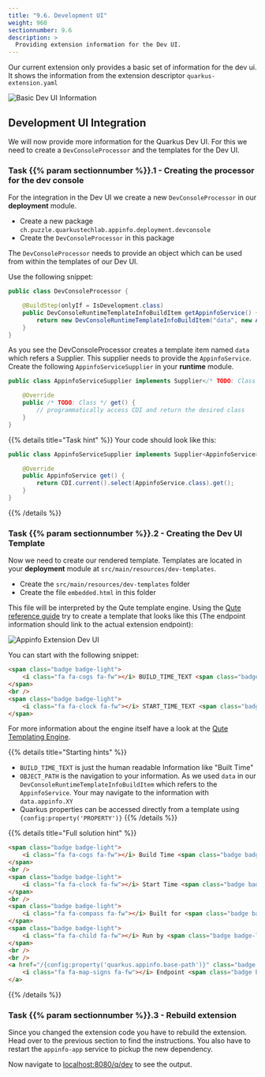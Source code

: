 ```yaml
---
title: "9.6. Development UI"
weight: 960
sectionnumber: 9.6
description: >
  Providing extension information for the Dev UI.
---
```


Our current extension only provides a basic set of information for the dev ui. It shows the information from the
extension descriptor `quarkus-extension.yaml`

![Basic Dev UI Information](../extension-devui-raw.png)


## Development UI Integration

We will now provide more information for the Quarkus Dev UI. For this we need to create a `DevConsoleProcessor` and the
templates for the Dev UI.


### Task {{% param sectionnumber %}}.1 - Creating the processor for the dev console

For the integration in the Dev UI we create a new `DevConsoleProcessor` in our **deployment** module.

* Create a new package `ch.puzzle.quarkustechlab.appinfo.deployment.devconsole`
* Create the `DevConsoleProcessor` in this package

The `DevConsoleProcessor` needs to provide an object which can be used from within the templates of our Dev UI.

Use the following snippet:

```java
public class DevConsoleProcessor {

    @BuildStep(onlyIf = IsDevelopment.class)
    public DevConsoleRuntimeTemplateInfoBuildItem getAppinfoService() {
        return new DevConsoleRuntimeTemplateInfoBuildItem("data", new AppinfoServiceSupplier());
    }
}
```

As you see the DevConsoleProcessor creates a template item named `data` which refers a Supplier. This supplier needs to
provide the `AppinfoService`. Create the following `AppinfoServiceSupplier` in your **runtime** module.

```java
public class AppinfoServiceSupplier implements Supplier</* TODO: Class */>  {

    @Override
    public /* TODO: Class */ get() {
        // programmatically access CDI and return the desired class
    }
}
```

{{% details title="Task hint" %}}
Your code should look like this:

```java
public class AppinfoServiceSupplier implements Supplier<AppinfoService>  {

    @Override
    public AppinfoService get() {
        return CDI.current().select(AppinfoService.class).get();
    }
}
```
{{% /details %}}


### Task {{% param sectionnumber %}}.2 - Creating the Dev UI Template

Now we need to create our rendered template. Templates are located in your **deployment** module at
`src/main/resources/dev-templates`.

* Create the `src/main/resources/dev-templates` folder
* Create the file `embedded.html` in this folder

This file will be interpreted by the Qute template engine. Using the [Qute reference guide](https://quarkus.io/guides/qute-reference)
try to create a template that looks like this (The endpoint information should link to the actual extension endpoint):

![Appinfo Extension Dev UI](../extension-devui-integration.png)

You can start with the following snippet:
```html
<span class="badge badge-light">
    <i class="fa fa-cogs fa-fw"></i> BUILD_TIME_TEXT <span class="badge badge-light">{info:OBJECT_PATH}</span>
</span>
<br />
<span class="badge badge-light">
    <i class="fa fa-clock fa-fw"></i> START_TIME_TEXT <span class="badge badge-light">{info:OBJECT_PATH}</span>
</span>
```

For more information about the engine itself have a look at the [Qute Templating Engine](https://quarkus.io/guides/qute).

{{% details title="Starting hints" %}}

* `BUILD_TIME_TEXT` is just the human readable Information like "Built Time"
* `OBJECT_PATH` is the navigation to your information. As we used `data` in our `DevConsoleRuntimeTemplateInfoBuildItem`
which refers to the `AppinfoService`. Your may navigate to the information with `data.appinfo.XY`
* Quarkus properties can be accessed directly from a template using `{config:property('PROPERTY')}`
{{% /details %}}

{{% details title="Full solution hint" %}}
```html
<span class="badge badge-light">
    <i class="fa fa-cogs fa-fw"></i> Build Time <span class="badge badge-light">{info:data.appinfo.buildTime}</span>
</span>
<br />
<span class="badge badge-light">
    <i class="fa fa-clock fa-fw"></i> Start Time <span class="badge badge-light">{info:data.appinfo.startupTime}</span>
</span>
<br />
<span class="badge badge-light">
    <i class="fa fa-compass fa-fw"></i> Built for <span class="badge badge-light">{info:data.appinfo.builtFor} </span>
</span>
<span class="badge badge-light">
    <i class="fa fa-child fa-fw"></i> Run by <span class="badge badge-light">{info:data.appinfo.runBy} </span>
</span>
<br />
<br />
<a href="/{config:property('quarkus.appinfo.base-path')}" class="badge badge-light">
    <i class="fa fa-map-signs fa-fw"></i> Endpoint <span class="badge badge-light">{config:property('quarkus.appinfo.base-path')}</span>
</a>
```
{{% /details %}}


### Task {{% param sectionnumber %}}.3 - Rebuild extension

Since you changed the extension code you have to rebuild the extension. Head over to the previous section
to find the instructions. You also have to restart the `appinfo-app` service to pickup the new dependency.

Now navigate to [localhost:8080/q/dev](http://localhost:8080/q/dev) to see the output.
